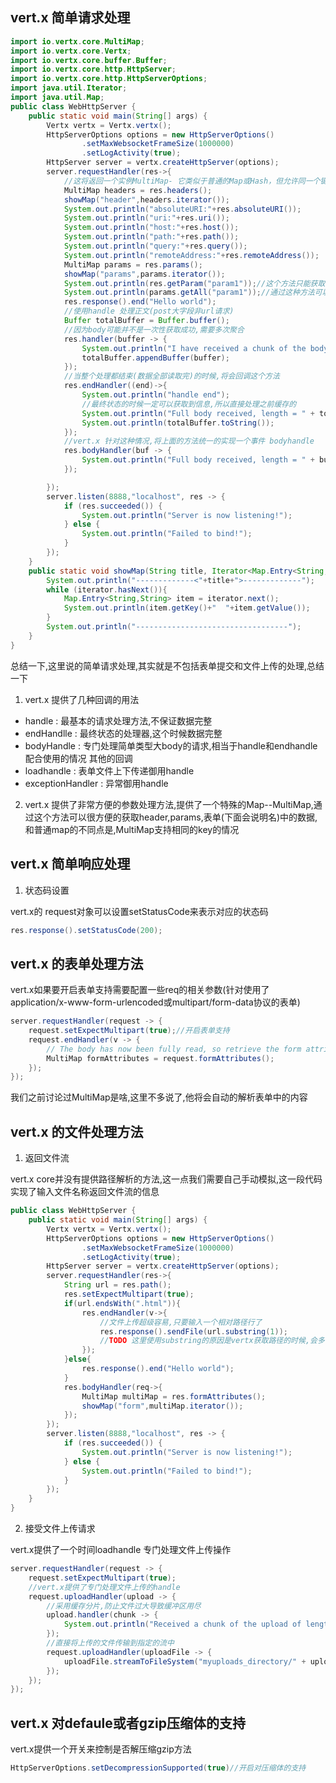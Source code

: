 ## vert.x 简单请求处理

```java
import io.vertx.core.MultiMap;
import io.vertx.core.Vertx;
import io.vertx.core.buffer.Buffer;
import io.vertx.core.http.HttpServer;
import io.vertx.core.http.HttpServerOptions;
import java.util.Iterator;
import java.util.Map;
public class WebHttpServer {
    public static void main(String[] args) {
        Vertx vertx = Vertx.vertx();
        HttpServerOptions options = new HttpServerOptions()
                .setMaxWebsocketFrameSize(1000000)
                .setLogActivity(true);
        HttpServer server = vertx.createHttpServer(options);
        server.requestHandler(res->{
            //这将返回一个实例MultiMap- 它类似于普通的Map或Hash，但允许同一个键的多个值 - 这是因为HTTP允许多个头值具有相同的键。
            MultiMap headers = res.headers();
            showMap("header",headers.iterator());
            System.out.println("absoluteURI:"+res.absoluteURI());
            System.out.println("uri:"+res.uri());
            System.out.println("host:"+res.host());
            System.out.println("path:"+res.path());
            System.out.println("query:"+res.query());
            System.out.println("remoteAddress:"+res.remoteAddress());
            MultiMap params = res.params();
            showMap("params",params.iterator());
            System.out.println(res.getParam("param1"));//这个方法只能获取一个值
            System.out.println(params.getAll("param1"));//通过这种方法可以获取多个相同的key的值
            res.response().end("Hello world");
            //使用handle 处理正文(post大字段非url请求)
            Buffer totalBuffer = Buffer.buffer();
            //因为body可能并不是一次性获取成功,需要多次聚合
            res.handler(buffer -> {
                System.out.println("I have received a chunk of the body of length " + buffer.length());
                totalBuffer.appendBuffer(buffer);
            });
            //当整个处理都结束(数据全部读取完)的时候,将会回调这个方法
            res.endHandler((end)->{
                System.out.println("handle end");
                //最终状态的时候一定可以获取到信息,所以直接处理之前缓存的
                System.out.println("Full body received, length = " + totalBuffer.length());
                System.out.println(totalBuffer.toString());
            });
            //vert.x 针对这种情况,将上面的方法统一的实现一个事件 bodyhandle
            res.bodyHandler(buf -> {
                System.out.println("Full body received, length = " + buf.length());
            });

        });
        server.listen(8888,"localhost", res -> {
            if (res.succeeded()) {
                System.out.println("Server is now listening!");
            } else {
                System.out.println("Failed to bind!");
            }
        });
    }
    public static void showMap(String title, Iterator<Map.Entry<String,String>> iterator){
        System.out.println("-------------<"+title+">-------------");
        while (iterator.hasNext()){
            Map.Entry<String,String> item = iterator.next();
            System.out.println(item.getKey()+"  "+item.getValue());
        }
        System.out.println("----------------------------------");
    }
}
```

总结一下,这里说的简单请求处理,其实就是不包括表单提交和文件上传的处理,总结一下

1. vert.x 提供了几种回调的用法

- handle : 最基本的请求处理方法,不保证数据完整
- endHandlle : 最终状态的处理器,这个时候数据完整
- bodyHandle : 专门处理简单类型大body的请求,相当于handle和endhandle配合使用的情况
其他的回调
- loadhandle : 表单文件上下传递御用handle
- exceptionHandler : 异常御用handle



2. vert.x 提供了非常方便的参数处理方法,提供了一个特殊的Map--MultiMap,通过这个方法可以很方便的获取header,params,表单(下面会说明名)中的数据,和普通map的不同点是,MultiMap支持相同的key的情况


## vert.x 简单响应处理

1. 状态码设置

vert.x的 request对象可以设置setStatusCode来表示对应的状态码

```java
res.response().setStatusCode(200);
```



## vert.x 的表单处理方法

vert.x如果要开启表单支持需要配置一些req的相关参数(针对使用了application/x-www-form-urlencoded或multipart/form-data协议的表单)

```java
server.requestHandler(request -> {
    request.setExpectMultipart(true);//开启表单支持
    request.endHandler(v -> {
        // The body has now been fully read, so retrieve the form attributes
        MultiMap formAttributes = request.formAttributes();
    });
});
```

我们之前讨论过MultiMap是啥,这里不多说了,他将会自动的解析表单中的内容

## vert.x 的文件处理方法

1. 返回文件流

vert.x core并没有提供路径解析的方法,这一点我们需要自己手动模拟,这一段代码实现了输入文件名称返回文件流的信息

```java
public class WebHttpServer {
    public static void main(String[] args) {
        Vertx vertx = Vertx.vertx();
        HttpServerOptions options = new HttpServerOptions()
                .setMaxWebsocketFrameSize(1000000)
                .setLogActivity(true);
        HttpServer server = vertx.createHttpServer(options);
        server.requestHandler(res->{
            String url = res.path();
            res.setExpectMultipart(true);
            if(url.endsWith(".html")){
                res.endHandler(v->{
                    //文件上传超级容易,只要输入一个相对路径行了
                    res.response().sendFile(url.substring(1));
                    //TODO 这里使用substring的原因是vertx获取路径的时候,会多带一个/(比如/text.html)
                });
            }else{
                res.response().end("Hello world");
            }
            res.bodyHandler(req->{
                MultiMap multiMap = res.formAttributes();
                showMap("form",multiMap.iterator());
            });
        });
        server.listen(8888,"localhost", res -> {
            if (res.succeeded()) {
                System.out.println("Server is now listening!");
            } else {
                System.out.println("Failed to bind!");
            }
        });
    }
}
```

2. 接受文件上传请求

vert.x提供了一个时间loadhandle 专门处理文件上传操作

```java
server.requestHandler(request -> {
    request.setExpectMultipart(true);
    //vert.x提供了专门处理文件上传的handle
    request.uploadHandler(upload -> {
        //采用缓存分片,防止文件过大导致缓冲区用尽
        upload.handler(chunk -> {
            System.out.println("Received a chunk of the upload of length " + chunk.length());
        });
        //直接将上传的文件传输到指定的流中
        request.uploadHandler(uploadFile -> {
            uploadFile.streamToFileSystem("myuploads_directory/" + uploadFile.filename());
        });
    });
});
```

## vert.x 对defaule或者gzip压缩体的支持

vert.x提供一个开关来控制是否解压缩gzip方法

```java
HttpServerOptions.setDecompressionSupported(true)//开启对压缩体的支持
```